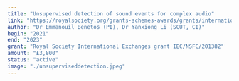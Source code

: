 ```yaml
---
title: "Unsupervised detection of sound events for complex audio"
link: "https://royalsociety.org/grants-schemes-awards/grants/international-exchanges/"
author: "Dr Emmanouil Benetos (PI), Dr Yanxiong Li (SCUT, CI)"
begin: "2021"
end: "2023"
grant: "Royal Society International Exchanges grant IEC/NSFC/201382"
amount: "£3,800"
status: "active"
image: "./unsuperviseddetection.jpeg"
---
```


